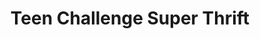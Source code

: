 ---
title: "Teen Challenge Super Thrift"
url: /tallahassee/teen-challenge-super-thrift/
shop: Gebrauchtwaren
---